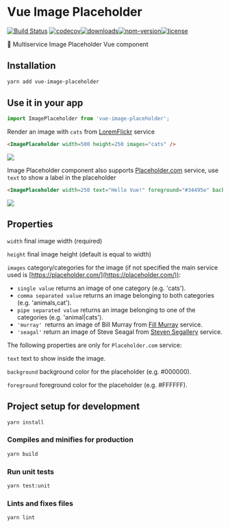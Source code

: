# Vue Image Placeholder

[![Build Status](https://travis-ci.org/astagi/vue-image-placeholder.svg?branch=master)](https://travis-ci.org/astagi/vue-image-placeholder) [![codecov](https://codecov.io/gh/astagi/vue-image-placeholder/branch/master/graph/badge.svg)](https://codecov.io/gh/astagi/vue-image-placeholder)[![downloads](https://img.shields.io/npm/dm/vue-image-placeholder.svg)](https://www.npmjs.com/package/vue-image-placeholder)[![npm-version](https://img.shields.io/npm/v/vue-image-placeholder.svg)](https://www.npmjs.com/package/vue-image-placeholder)[![license](https://img.shields.io/npm/l/express.svg)]()

🌉 Multiservice Image Placeholder Vue component

## Installation

```sh
yarn add vue-image-placeholder
```

## Use it in your app

```ts
import ImagePlaceholder from 'vue-image-placeholder';
```

Render an image with `cats` from [LoremFlickr](https://loremflickr.com/) service

```html
<ImagePlaceholder width=500 height=250 images="cats" />
```

<img src="https://loremflickr.com/500/250/cats"/>

Image Placeholder component also supports [Placeholder.com](https://placeholder.com/) service, use `text` to show a label in the placeholder

```html
<ImagePlaceholder width=250 text="Hello Vue!" foreground="#34495e" background="#41B883"/>
```

<img src="https://via.placeholder.com/250x250/41B883/34495e?text=Hello+Vue%21"/>


## Properties

`width` final image width (required)

`height` final image height (default is equal to width)

`images` category/categories for the image (if not specified the main service used is [https://placeholder.com/](https://placeholder.com/)):
  - `single value` returns an image of one category (e.g. 'cats').
  - `comma separated value` returns an image belonging to both categories (e.g. 'animals,cat').
  - `pipe separated value` returns an image belonging to one of the categories (e.g. 'animal|cats').
  - `'murray' `returns an image of Bill Murray from [Fill Murray](https://www.fillmurray.com/) service.
  - `'seagal'` return an image of Steve Seagal from [Steven Segallery](https://www.stevensegallery.com/) service.

The following properties are only for `Placeholder.com` service:

`text` text to show inside the image.

`background` background color for the placeholder (e.g. #000000).

`foreground` foreground color for the placeholder (e.g. #FFFFFF).

## Project setup for development

```sh
yarn install
```

### Compiles and minifies for production

```sh
yarn build
```

### Run unit tests

```sh
yarn test:unit
```

### Lints and fixes files

```sh
yarn lint
```
